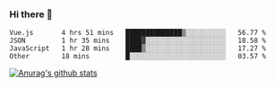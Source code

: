 ### Hi there 👋



<!--
**webB1an/webB1an** is a ✨ _special_ ✨ repository because its `README.md` (this file) appears on your GitHub profile.

Here are some ideas to get you started:

- 🔭 I’m currently working on ...
- 🌱 I’m currently learning ...
- 👯 I’m looking to collaborate on ...
- 🤔 I’m looking for help with ...
- 💬 Ask me about ...
- 📫 How to reach me: ...
- 😄 Pronouns: ...
- ⚡ Fun fact: ...
-->

<!--START_SECTION:waka-->

```text
Vue.js       4 hrs 51 mins   ██████████████▒░░░░░░░░░░   56.77 %
JSON         1 hr 35 mins    ████▓░░░░░░░░░░░░░░░░░░░░   18.58 %
JavaScript   1 hr 28 mins    ████▒░░░░░░░░░░░░░░░░░░░░   17.27 %
Other        18 mins         █░░░░░░░░░░░░░░░░░░░░░░░░   03.57 %
```

<!--END_SECTION:waka-->


[![Anurag's github stats](https://github-readme-stats.vercel.app/api?username=webB1an&show_icons=true&theme=radical)](https://github.com/anuraghazra/github-readme-stats)

